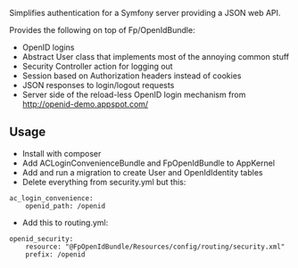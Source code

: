 Simplifies authentication for a Symfony server providing a JSON web API.

Provides the following on top of Fp/OpenIdBundle:

* OpenID logins
* Abstract User class that implements most of the annoying common stuff
* Security Controller action for logging out
* Session based on Authorization headers instead of cookies
* JSON responses to login/logout requests
* Server side of the reload-less OpenID login mechanism from http://openid-demo.appspot.com/

## Usage

- Install with composer
- Add ACLoginConvenienceBundle and FpOpenIdBundle to AppKernel
- Add and run a migration to create User and OpenIdIdentity tables
- Delete everything from security.yml but this:

```
ac_login_convenience:
    openid_path: /openid
```

- Add this to routing.yml:

```
openid_security:
    resource: "@FpOpenIdBundle/Resources/config/routing/security.xml"
    prefix: /openid
```
